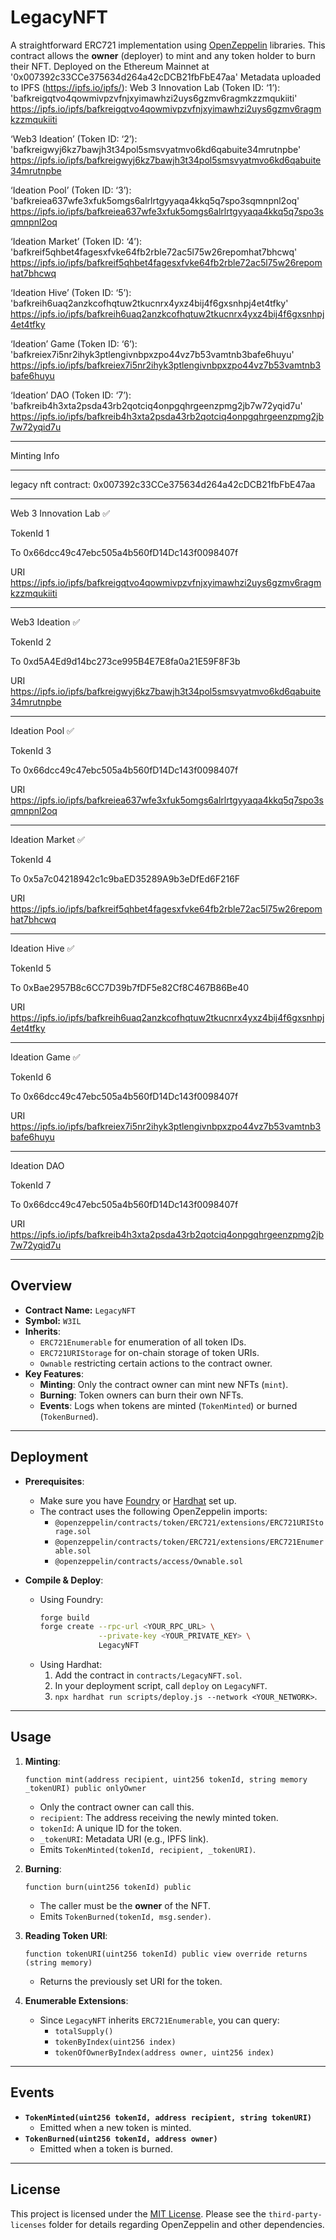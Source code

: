 # LegacyNFT

A straightforward ERC721 implementation using [OpenZeppelin](https://github.com/OpenZeppelin/openzeppelin-contracts) libraries. This contract allows the **owner** (deployer) to mint and any token holder to burn their NFT.
Deployed on the Ethereum Mainnet at '0x007392c33CCe375634d264a42cDCB21fbFbE47aa'
Metadata uploaded to IPFS (https://ipfs.io/ipfs/): 
Web 3 Innovation Lab (Token ID: ‘1’): 'bafkreigqtvo4qowmivpzvfnjxyimawhzi2uys6gzmv6ragmkzzmqukiiti' 
https://ipfs.io/ipfs/bafkreigqtvo4qowmivpzvfnjxyimawhzi2uys6gzmv6ragmkzzmqukiiti

‘Web3 Ideation’ (Token ID: ‘2’): 'bafkreigwyj6kz7bawjh3t34pol5smsvyatmvo6kd6qabuite34mrutnpbe'
https://ipfs.io/ipfs/bafkreigwyj6kz7bawjh3t34pol5smsvyatmvo6kd6qabuite34mrutnpbe

‘Ideation Pool’ (Token ID: ‘3’): 'bafkreiea637wfe3xfuk5omgs6alrlrtgyyaqa4kkq5q7spo3sqmnpnl2oq'
https://ipfs.io/ipfs/bafkreiea637wfe3xfuk5omgs6alrlrtgyyaqa4kkq5q7spo3sqmnpnl2oq

‘Ideation Market’ (Token ID: ‘4’): 'bafkreif5qhbet4fagesxfvke64fb2rble72ac5l75w26repomhat7bhcwq'
https://ipfs.io/ipfs/bafkreif5qhbet4fagesxfvke64fb2rble72ac5l75w26repomhat7bhcwq

‘Ideation Hive’ (Token ID: ‘5’): 'bafkreih6uaq2anzkcofhqtuw2tkucnrx4yxz4bij4f6gxsnhpj4et4tfky'
https://ipfs.io/ipfs/bafkreih6uaq2anzkcofhqtuw2tkucnrx4yxz4bij4f6gxsnhpj4et4tfky

‘Ideation’ Game (Token ID: ‘6’): 'bafkreiex7i5nr2ihyk3ptlengivnbpxzpo44vz7b53vamtnb3bafe6huyu'
https://ipfs.io/ipfs/bafkreiex7i5nr2ihyk3ptlengivnbpxzpo44vz7b53vamtnb3bafe6huyu

‘Ideation’ DAO (Token ID: ‘7’): 'bafkreib4h3xta2psda43rb2qotciq4onpgqhrgeenzpmg2jb7w72yqid7u'
https://ipfs.io/ipfs/bafkreib4h3xta2psda43rb2qotciq4onpgqhrgeenzpmg2jb7w72yqid7u

---

Minting Info

---

legacy nft contract: 0x007392c33CCe375634d264a42cDCB21fbFbE47aa

---

Web 3 Innovation Lab ✅

TokenId
1

To
0x66dcc49c47ebc505a4b560fD14Dc143f0098407f

URI
https://ipfs.io/ipfs/bafkreigqtvo4qowmivpzvfnjxyimawhzi2uys6gzmv6ragmkzzmqukiiti

---

Web3 Ideation ✅

TokenId
2

To
0xd5A4Ed9d14bc273ce995B4E7E8fa0a21E59F8F3b

URI
https://ipfs.io/ipfs/bafkreigwyj6kz7bawjh3t34pol5smsvyatmvo6kd6qabuite34mrutnpbe

---

Ideation Pool ✅

TokenId
3

To
0x66dcc49c47ebc505a4b560fD14Dc143f0098407f

URI
https://ipfs.io/ipfs/bafkreiea637wfe3xfuk5omgs6alrlrtgyyaqa4kkq5q7spo3sqmnpnl2oq

---

Ideation Market ✅

TokenId
4

To
0x5a7c04218942c1c9baED35289A9b3eDfEd6F216F

URI
https://ipfs.io/ipfs/bafkreif5qhbet4fagesxfvke64fb2rble72ac5l75w26repomhat7bhcwq

---

Ideation Hive ✅

TokenId
5

To
0xBae2957B8c6CC7D39b7fDF5e82Cf8C467B86Be40

URI
https://ipfs.io/ipfs/bafkreih6uaq2anzkcofhqtuw2tkucnrx4yxz4bij4f6gxsnhpj4et4tfky

---

Ideation Game ✅

TokenId
6

To
0x66dcc49c47ebc505a4b560fD14Dc143f0098407f

URI
https://ipfs.io/ipfs/bafkreiex7i5nr2ihyk3ptlengivnbpxzpo44vz7b53vamtnb3bafe6huyu

---

Ideation DAO

TokenId
7

To
0x66dcc49c47ebc505a4b560fD14Dc143f0098407f

URI
https://ipfs.io/ipfs/bafkreib4h3xta2psda43rb2qotciq4onpgqhrgeenzpmg2jb7w72yqid7u




---

## Overview

- **Contract Name:** `LegacyNFT`
- **Symbol:** `W3IL`
- **Inherits**:
  - `ERC721Enumerable` for enumeration of all token IDs.
  - `ERC721URIStorage` for on-chain storage of token URIs.
  - `Ownable` restricting certain actions to the contract owner.
- **Key Features**:
  - **Minting**: Only the contract owner can mint new NFTs (`mint`).
  - **Burning**: Token owners can burn their own NFTs.
  - **Events**: Logs when tokens are minted (`TokenMinted`) or burned (`TokenBurned`).

---

## Deployment

- **Prerequisites**:
  - Make sure you have [Foundry](https://book.getfoundry.sh/) or [Hardhat](https://hardhat.org/) set up.
  - The contract uses the following OpenZeppelin imports:
    - `@openzeppelin/contracts/token/ERC721/extensions/ERC721URIStorage.sol`
    - `@openzeppelin/contracts/token/ERC721/extensions/ERC721Enumerable.sol`
    - `@openzeppelin/contracts/access/Ownable.sol`

- **Compile & Deploy**:
  - Using Foundry:
    ```bash
    forge build
    forge create --rpc-url <YOUR_RPC_URL> \
                 --private-key <YOUR_PRIVATE_KEY> \
                 LegacyNFT
    ```
  - Using Hardhat:
    1. Add the contract in `contracts/LegacyNFT.sol`.
    2. In your deployment script, call `deploy` on `LegacyNFT`.
    3. `npx hardhat run scripts/deploy.js --network <YOUR_NETWORK>`.

---

## Usage

1. **Minting**:
   ```solidity
   function mint(address recipient, uint256 tokenId, string memory _tokenURI) public onlyOwner
   ```
   - Only the contract owner can call this.
   - `recipient`: The address receiving the newly minted token.
   - `tokenId`: A unique ID for the token.
   - `_tokenURI`: Metadata URI (e.g., IPFS link).
   - Emits `TokenMinted(tokenId, recipient, _tokenURI)`.

2. **Burning**:
   ```solidity
   function burn(uint256 tokenId) public
   ```
   - The caller must be the **owner** of the NFT.
   - Emits `TokenBurned(tokenId, msg.sender)`.

3. **Reading Token URI**:
   ```solidity
   function tokenURI(uint256 tokenId) public view override returns (string memory)
   ```
   - Returns the previously set URI for the token.

4. **Enumerable Extensions**:
   - Since `LegacyNFT` inherits `ERC721Enumerable`, you can query:
     - `totalSupply()`
     - `tokenByIndex(uint256 index)`
     - `tokenOfOwnerByIndex(address owner, uint256 index)`

---

## Events

- **`TokenMinted(uint256 tokenId, address recipient, string tokenURI)`**
  - Emitted when a new token is minted.
- **`TokenBurned(uint256 tokenId, address owner)`**
  - Emitted when a token is burned.

---

## License

This project is licensed under the [MIT License](LICENSE). Please see the `third-party-licenses` folder for details regarding OpenZeppelin and other dependencies.